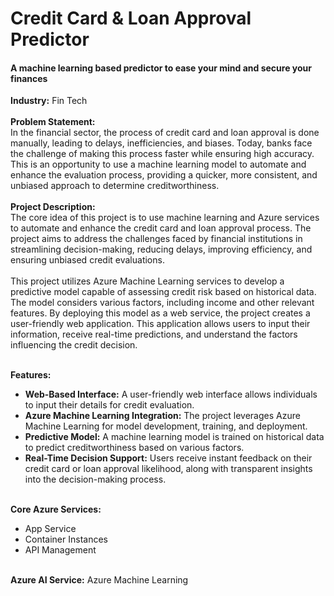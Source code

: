 # Credit Card & Loan Approval Predictor
#### A machine learning based predictor to ease your mind and secure your finances <br>

**Industry:** Fin Tech
<br><br>
**Problem Statement:** <br>
In the financial sector, the process of credit card and loan approval is done manually, leading to delays, inefficiencies, and biases. Today, banks face the challenge of making this process faster while ensuring high accuracy.<br>
This is an opportunity to use a machine learning model to automate and enhance the evaluation process, providing a quicker, more consistent, and unbiased approach to determine creditworthiness.
<br><br>
**Project Description:**<br>
The core idea of this project is to use machine learning and Azure services to automate and enhance the credit card and loan approval process. The project aims to address the challenges faced by financial institutions in streamlining decision-making, reducing delays, improving efficiency, and ensuring unbiased credit evaluations.
<br><br>
This project utilizes Azure Machine Learning services to develop a predictive model capable of assessing credit risk based on historical data. The model considers various factors, including income and other relevant features. By deploying this model as a web service, the project creates a user-friendly web application. This application allows users to input their information, receive real-time predictions, and understand the factors influencing the credit decision.
<br><br>

**Features:**
- **Web-Based Interface:** A user-friendly web interface allows individuals to input their details for credit evaluation.
- **Azure Machine Learning Integration:** The project leverages Azure Machine Learning for model development, training, and deployment.
- **Predictive Model:** A machine learning model is trained on historical data to predict creditworthiness based on various factors.
- **Real-Time Decision Support:** Users receive instant feedback on their credit card or loan approval likelihood, along with transparent insights into the decision-making process.
<br><br>

**Core Azure Services:**
- App Service
- Container Instances
- API Management
<br><br>

**Azure AI Service:** Azure Machine Learning
  
